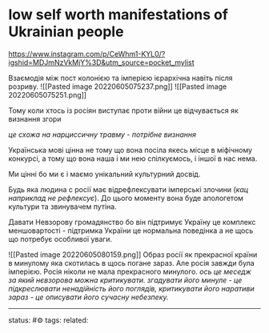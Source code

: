# low self worth manifestations of Ukrainian people
https://www.instagram.com/p/CeWhm1-KYL0/?igshid=MDJmNzVkMjY%3D&utm_source=pocket_mylist

Взаємодія між пост колонією та імперією ієрархічна навіть після розриву.
![[Pasted image 20220605075237.png]]
![[Pasted image 20220605075251.png]]

Тому коли хтось із росіян виступає проти війни це відчувається як визнання згори

*це схожа на нарциссичну травму - потрібне визнання*

Українська мові цінна не тому що вона посіла якесь місце в міфічному конкурсі, а тому що вона наша і ми нею спілкуємось, і іншої в нас нема.

Ми цінні бо ми є і маємо унікальний культурний досвід.

Будь яка людина с росії має відрефлексувати імперські злочини (*кац наприклад не рефлексує*). До цього моменту вона буде апологетом культури та звинувачем путіна.

Давати Невзорову громадянство бо він підтримує Україну це комплекс меншовартості - підтримка України це нормальна поведінка а не щось що потребує особливої уваги.

![[Pasted image 20220605080159.png]]
Образ росії як прекрасної країни в минулому яка скотилась в щось погане зараз. 
Але росія завжди була імперією. Росія ніколи не мала прекрасного минулого.
*ось це меседж за який нєвзорова можна критикувати. згадувати його минуле - це підкреслювати ненадійність його поглядів, критикувати його наративи зараз - це описувати його сучасну небезпеку.*



---
status: #⚙️ 
tags: 
related: 